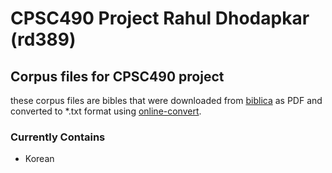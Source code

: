 # CPSC490 Project Rahul Dhodapkar (rd389)


## Corpus files for CPSC490 project
these corpus files are bibles that were downloaded from 
[biblica](http://www.biblica.com/) as PDF and converted to \*.txt format 
using [online-convert](http://www.online-convert.com/).

### Currently Contains
- Korean

